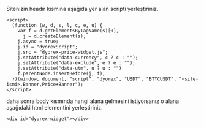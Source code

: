 Sitenizin headır kısmına aşağıda yer alan scripti yerleştiriniz.

    <script>
      (function (w, d, s, l, c, e, u) {
        var f = d.getElementsByTagName(s)[0],
          j = d.createElement(s);
        j.async = true;
        j.id = "dyorexScript";
        j.src = "dyorex-price-widget.js";
        j.setAttribute("data-currency", c ? c : "");
        j.setAttribute("data-exclude", e ? e : "");
        j.setAttribute("data-utm", u ? u : "")
        f.parentNode.insertBefore(j, f);
      })(window, document, "script", "dyorex", "USDT", "BTTCUSDT", "<site-ismi>,Banner,Price+Banner");
    </script>

daha sonra body kısmında hangi alana gelmesini istiyorsanız o alana aşağıdaki html elementini yerleştiriniz.

    <div id="dyorex-widget"></div>

